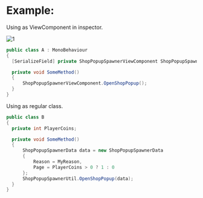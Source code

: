 # Example:
Using as ViewComponent in inspector.<br>

![1](https://user-images.githubusercontent.com/103635242/169654570-8ad15514-ebae-41d5-ae45-12bbd7775be5.png)

```c#
public class A : MonoBehaviour
{
  [SerializeField] private ShopPopupSpawnerViewComponent ShopPopupSpawnerViewComponent;

  private void SomeMethod()
  {
      ShopPopupSpawnerViewComponent.OpenShopPopup();
  }
}
```

Using as regular class.<br>
```c#
public class B
{
  private int PlayerCoins;

  private void SomeMethod()
  {
      ShopPopupSpawnerData data = new ShopPopupSpawnerData
      {
          Reason = MyReason,
          Page = PlayerCoins > 0 ? 1 : 0
      };
      ShopPopupSpawnerUtil.OpenShopPopup(data);
  }
}
```

